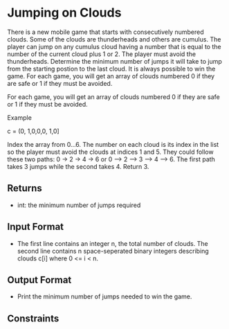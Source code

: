 # Jumping on Clouds

There is a new mobile game that starts with consecutively numbered clouds. Some of the clouds are
thunderheads and others are cumulus. The player can jump on any cumulus cloud having a number
that is equal to the number of the current cloud plus 1 or 2. The player must avoid the thunderheads.
Determine the minimum number of jumps it will take to jump from the starting postion to the last
cloud. It is always possible to win the game. For each game, you will get an array of clouds numbered 0 if they are safe or 1 if they must be avoided.

For each game, you will get an array of clouds numbered 0 if they are safe or 1 if they must be avoided.

Example

c = (0, 1,0,0,0, 1,0]

Index the array from 0...6. The number on each cloud is its index in the list so the player must avoid
the clouds at indices 1 and 5. They could follow these two paths: 0 -> 2 -> 4 -> 6 or  0 —> 2 —> 3 —> 4 —> 6. The first path takes 3 jumps while the second takes 4. Return 3.

## Returns

- int: the minimum number of jumps required

## Input Format

- The first line contains an integer n, the total number of clouds. The second line contains n space-seperated binary integers describing clouds c[i] where 0 <= i < n.

## Output Format

- Print the minimum number of jumps needed to win the game.

## Constraints


